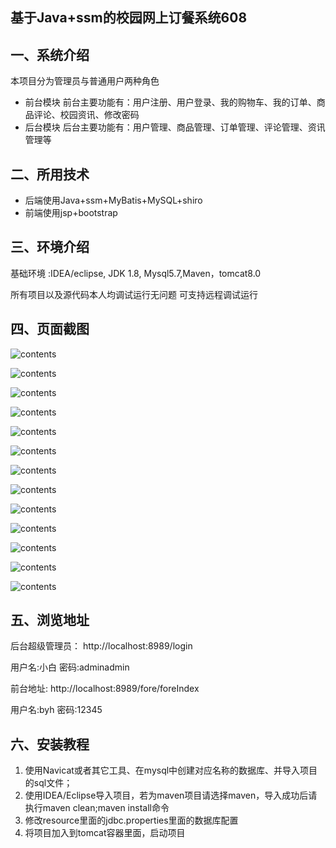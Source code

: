 ## 基于Java+ssm的校园网上订餐系统608

## 一、系统介绍

本项目分为管理员与普通用户两种角色

- 前台模块
  前台主要功能有：用户注册、用户登录、我的购物车、我的订单、商品评论、校园资讯、修改密码
- 后台模块
  后台主要功能有：用户管理、商品管理、订单管理、评论管理、资讯管理等


## 二、所用技术

- 后端使用Java+ssm+MyBatis+MySQL+shiro
- 前端使用jsp+bootstrap


## 三、环境介绍

基础环境 :IDEA/eclipse, JDK 1.8, Mysql5.7,Maven，tomcat8.0

所有项目以及源代码本人均调试运行无问题 可支持远程调试运行

## 四、页面截图



![contents](./picture/picture1.png)

![contents](./picture/picture2.png)

![contents](./picture/picture3.png)

![contents](./picture/picture4.png)

![contents](./picture/picture5.png)

![contents](./picture/picture6.png)

![contents](./picture/picture7.png)

![contents](./picture/picture8.png)

![contents](./picture/picture9.png)

![contents](./picture/picture10.png)

![contents](./picture/picture11.png)

![contents](./picture/picture12.png)

![contents](./picture/picture13.png)


## 五、浏览地址

后台超级管理员：
http://localhost:8989/login

用户名:小白    密码:adminadmin

前台地址:
http://localhost:8989/fore/foreIndex

用户名:byh   密码:12345

## 六、安装教程

1. 使用Navicat或者其它工具、在mysql中创建对应名称的数据库、并导入项目的sql文件；
2. 使用IDEA/Eclipse导入项目，若为maven项目请选择maven，导入成功后请执行maven clean;maven install命令
3. 修改resource里面的jdbc.properties里面的数据库配置
4. 将项目加入到tomcat容器里面，启动项目 
